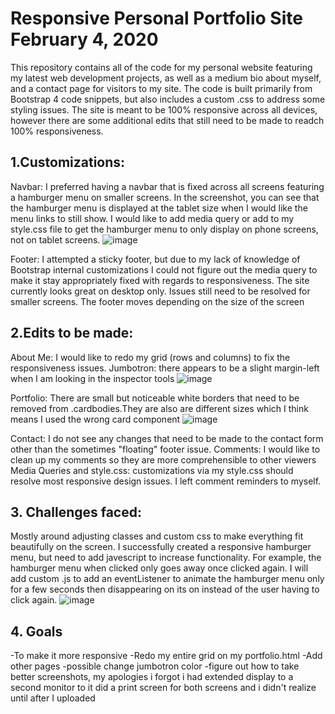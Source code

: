 # Responsive Personal Portfolio Site February 4, 2020

This repository contains all of the code for my personal website featuring my latest web development projects, as well as a medium bio about myself, and a contact page for visitors to my site. The code is built primarily from Bootstrap 4 code snippets, but also includes a custom .css to address some styling issues. The site is meant to be 100% responsive across all devices, however there are some additional edits that still need to be made to readch 100% responsiveness.

## 1.Customizations:

Navbar: I preferred having a navbar that is fixed across all screens featuring a hamburger menu on smaller screens. In the screenshot, you can see that the hamburger menu is displayed at the tablet size when I would like the menu links to still show. I would like to add media query or add to my style.css file to get the hamburger menu to only display on phone screens, not on tablet screens. ![image](https://user-images.githubusercontent.com/57377678/73813161-25f5c700-47ad-11ea-97d3-9b1922da347b.png)

Footer: I attempted a sticky footer, but due to my lack of knowledge of Bootstrap internal customizations I could not figure out the media query to make it stay appropriately fixed with regards to responsiveness. The site currently looks great on desktop only. Issues still need to be resolved for smaller screens. The footer moves depending on the size of the screen

## 2.Edits to be made:

About Me: I would like to redo my grid (rows and columns) to fix the responsiveness issues.
Jumbotron: there appears to be a slight margin-left when I am looking in the inspector tools
![image](https://user-images.githubusercontent.com/57377678/73813245-6a816280-47ad-11ea-9e2f-00782a65ae7f.png)

Portfolio: There are small but noticeable white borders that need to be removed from .cardbodies.They are also are different sizes which I think means I used the wrong card component
![image](https://user-images.githubusercontent.com/57377678/73813367-c1873780-47ad-11ea-9c32-9c0d2cedac3b.png)

Contact: I do not see any changes that need to be made to the contact form other than the sometimes "floating" footer issue.
Comments: I would like to clean up my comments so they are more comprehensible to other viewers
Media Queries and style.css: customizations via my style.css should resolve most responsive design issues. I left comment reminders to myself.

## 3. Challenges faced:

Mostly around adjusting classes and custom css to make everything fit beautifully on the screen. I successfully created a responsive hamburger menu, but need to add javescript to increase functionality. For example, the hamburger menu when clicked only goes away once clicked again. I will add custom .js to add an eventListener to animate the hamburger menu only for a few seconds then disappearing on its on instead of the user having to click again.
![image](https://user-images.githubusercontent.com/57377678/73813487-25116500-47ae-11ea-9627-06cb0842048f.png)

## 4. Goals

-To make it more responsive
-Redo my entire grid on my portfolio.html
-Add other pages
-possible change jumbotron color
-figure out how to take better screenshots, my apologies i forgot i had extended display to a second monitor to it did a print screen for both screens and i didn't realize until after I uploaded
